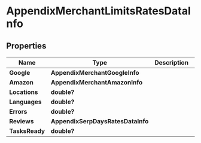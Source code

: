 # AppendixMerchantLimitsRatesDataInfo


## Properties

| Name | Type | Description | Notes |
|------------ | ------------- | ------------- | -------------|
**Google** | **AppendixMerchantGoogleInfo** |  |[optional]|
**Amazon** | **AppendixMerchantAmazonInfo** |  |[optional]|
**Locations** | **double?** |  |[optional]|
**Languages** | **double?** |  |[optional]|
**Errors** | **double?** |  |[optional]|
**Reviews** | **AppendixSerpDaysRatesDataInfo** |  |[optional]|
**TasksReady** | **double?** |  |[optional]|